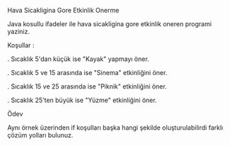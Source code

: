 Hava Sicakligina Gore Etkinlik Onerme

Java kosullu ifadeler ile hava sicakligina gore etkinlik oneren programi yaziniz.

Koşullar :

 . Sıcaklık 5'dan küçük ise "Kayak" yapmayı öner.
 
 . Sıcaklık 5 ve 15 arasında ise "Sinema" etkinliğini öner.

 . Sıcaklık 15 ve 25 arasında ise "Piknik" etkinliğini öner.

 . Sıcaklık 25'ten büyük ise "Yüzme" etkinliğini öner.

Ödev

Aynı örnek üzerinden if koşulları başka hangi şekilde oluşturulabilirdi farklı çözüm yolları bulunuz.